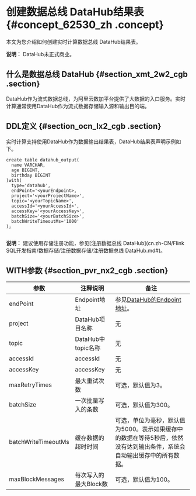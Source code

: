 # 创建数据总线 DataHub结果表 {#concept_62530_zh .concept}

本文为您介绍如何创建实时计算数据总线 DataHub结果表。

**说明：** DataHub未正式商业。

## 什么是数据总线 DataHub {#section_xmt_2w2_cgb .section}

DataHub作为流式数据总线，为阿里云数加平台提供了大数据的入口服务。实时计算通常使用DataHub作为流式数据存储输入源和输出目的端。

## DDL定义 {#section_ocn_lx2_cgb .section}

实时计算支持使用DataHub作为数据输出结果表，DataHub结果表声明示例如下。

``` {#codeblock_12p_ic0_73z .language-sql}
create table datahub_output(
  name VARCHAR,
  age BIGINT,
  birthday BIGINT
)with(
  type='datahub',
  endPoint='<yourEndpoint>,
  project='<yourProjectName>',
  topic='<yourTopicName>',
  accessId='<yourAccessId>',
  accessKey='<yourAccessKey>',
  batchSize='<yourBatchSize>',
  batchWriteTimeoutMs='1000'
);
			
```

**说明：** 建议使用存储注册功能，参见[注册数据总线 DataHub](cn.zh-CN/Flink SQL开发指南/数据存储/注册数据存储/注册数据总线 DataHub.md#)。

## WITH参数 {#section_pvr_nx2_cgb .section}

|参数|注释说明|备注|
|--|----|--|
|endPoint|Endpoint地址|参见[DataHub的Endpoint地址](https://help.aliyun.com/document_detail/47442.html?spm=5176.doc47439.6.542.w2TEz3)。|
|project|DataHub项目名称|无|
|topic|DataHub中topic名称|无|
|accessId|accessId|无|
|accessKey|accessKey|无|
|maxRetryTimes|最大重试次数|可选，默认值为3。|
|batchSize|一次批量写入的条数|可选，默认值为300。|
|batchWriteTimeoutMs|缓存数据的超时时间|可选，单位为毫秒，默认值为5000。表示如果缓存中的数据在等待5秒后，依然没有达到输出条件，系统会自动输出缓存中的所有数据。|
|maxBlockMessages|每次写入的最大Block数|可选，默认值为100。|


